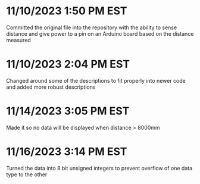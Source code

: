 # 11/10/2023 1:50 PM EST
Committed the original file into the repository with the ability to sense distance and give power to a pin on an Arduino board based on the distance measured
# 11/10/2023 2:04 PM EST
Changed around some of the descriptions to fit properly into newer code and added more robust descriptions
# 11/14/2023 3:05 PM EST
Made it so no data will be displayed when distance > 8000mm
# 11/16/2023 3:14 PM EST
Turned the data into 8 bit unsigned integers to prevent overflow of one data type to the other

